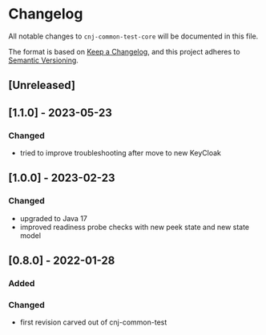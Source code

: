 # Changelog
All notable changes to `cnj-common-test-core` will be documented in this file.

The format is based on [Keep a Changelog](https://keepachangelog.com/en/1.0.0/),
and this project adheres to [Semantic Versioning](https://semver.org/spec/v2.0.0.html).

## [Unreleased]

## [1.1.0] - 2023-05-23
### Changed
- tried to improve troubleshooting after move to new KeyCloak

## [1.0.0] - 2023-02-23
### Changed
- upgraded to Java 17
- improved readiness probe checks with new peek state and new state model

## [0.8.0] - 2022-01-28
### Added
### Changed
- first revision carved out of cnj-common-test
